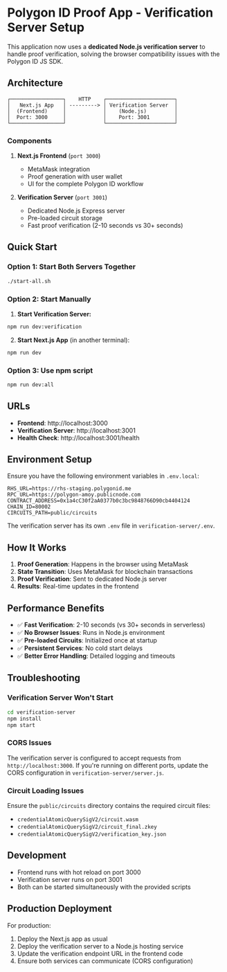 # Polygon ID Proof App - Verification Server Setup

This application now uses a **dedicated Node.js verification server** to handle proof verification, solving the browser compatibility issues with the Polygon ID JS SDK.

## Architecture

```
┌─────────────────┐    HTTP    ┌──────────────────────┐
│   Next.js App   │ ---------> │ Verification Server  │
│  (Frontend)     │            │    (Node.js)         │
│  Port: 3000     │            │    Port: 3001        │
└─────────────────┘            └──────────────────────┘
```

### Components

1. **Next.js Frontend** (`port 3000`)
   - MetaMask integration
   - Proof generation with user wallet
   - UI for the complete Polygon ID workflow

2. **Verification Server** (`port 3001`)
   - Dedicated Node.js Express server
   - Pre-loaded circuit storage
   - Fast proof verification (2-10 seconds vs 30+ seconds)

## Quick Start

### Option 1: Start Both Servers Together
```bash
./start-all.sh
```

### Option 2: Start Manually

1. **Start Verification Server:**
```bash
npm run dev:verification
```

2. **Start Next.js App** (in another terminal):
```bash
npm run dev
```

### Option 3: Use npm script
```bash
npm run dev:all
```

## URLs

- **Frontend**: http://localhost:3000
- **Verification Server**: http://localhost:3001
- **Health Check**: http://localhost:3001/health

## Environment Setup

Ensure you have the following environment variables in `.env.local`:

```env
RHS_URL=https://rhs-staging.polygonid.me
RPC_URL=https://polygon-amoy.publicnode.com
CONTRACT_ADDRESS=0x1a4cC30f2aA0377b0c3bc9848766D90cb4404124
CHAIN_ID=80002
CIRCUITS_PATH=public/circuits
```

The verification server has its own `.env` file in `verification-server/.env`.

## How It Works

1. **Proof Generation**: Happens in the browser using MetaMask
2. **State Transition**: Uses MetaMask for blockchain transactions
3. **Proof Verification**: Sent to dedicated Node.js server
4. **Results**: Real-time updates in the frontend

## Performance Benefits

- ✅ **Fast Verification**: 2-10 seconds (vs 30+ seconds in serverless)
- ✅ **No Browser Issues**: Runs in Node.js environment
- ✅ **Pre-loaded Circuits**: Initialized once at startup
- ✅ **Persistent Services**: No cold start delays
- ✅ **Better Error Handling**: Detailed logging and timeouts

## Troubleshooting

### Verification Server Won't Start
```bash
cd verification-server
npm install
npm start
```

### CORS Issues
The verification server is configured to accept requests from `http://localhost:3000`. If you're running on different ports, update the CORS configuration in `verification-server/server.js`.

### Circuit Loading Issues
Ensure the `public/circuits` directory contains the required circuit files:
- `credentialAtomicQuerySigV2/circuit.wasm`
- `credentialAtomicQuerySigV2/circuit_final.zkey`
- `credentialAtomicQuerySigV2/verification_key.json`

## Development

- Frontend runs with hot reload on port 3000
- Verification server runs on port 3001
- Both can be started simultaneously with the provided scripts

## Production Deployment

For production:
1. Deploy the Next.js app as usual
2. Deploy the verification server to a Node.js hosting service
3. Update the verification endpoint URL in the frontend code
4. Ensure both services can communicate (CORS configuration)